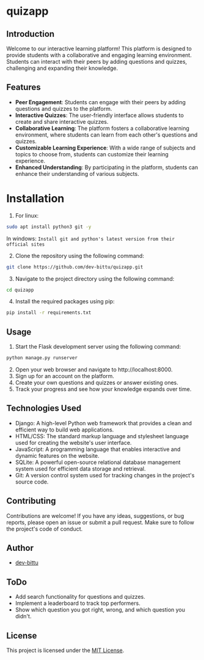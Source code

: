 # quizapp
## Introduction
Welcome to our interactive learning platform!
This platform is designed to provide students with a collaborative and engaging learning environment.
Students can interact with their peers by adding questions and quizzes, challenging and expanding their knowledge.

## Features
- **Peer Engagement**: Students can engage with their peers by adding questions and quizzes to the platform.
- **Interactive Quizzes**: The user-friendly interface allows students to create and share interactive quizzes.
- **Collaborative Learning**: The platform fosters a collaborative learning environment, where students can learn from each other's questions and quizzes.
- **Customizable Learning Experience**: With a wide range of subjects and topics to choose from, students can customize their learning experience.
- **Enhanced Understanding**: By participating in the platform, students can enhance their understanding of various subjects.

# Installation
1. For linux:
```bash
sudo apt install python3 git -y
```
In windows: ``Install git and python's latest version from their official sites``

2. Clone the repository using the following command:
```bash
git clone https://github.com/dev-bittu/quizapp.git
```
3. Navigate to the project directory using the following command:
```bash
cd quizapp
```
4. Install the required packages using pip:
```bash
pip install -r requirements.txt
```

## Usage
1. Start the Flask development server using the following command:
```bash
python manage.py runserver
```
2. Open your web browser and navigate to http://localhost:8000.
3. Sign up for an account on the platform.
4. Create your own questions and quizzes or answer existing ones.
5. Track your progress and see how your knowledge expands over time.

## Technologies Used
- Django: A high-level Python web framework that provides a clean and efficient way to build web applications.
- HTML/CSS: The standard markup language and stylesheet language used for creating the website's user interface.
- JavaScript: A programming language that enables interactive and dynamic features on the website.
- SQLite: A powerful open-source relational database management system used for efficient data storage and retrieval.
- Git: A version control system used for tracking changes in the project's source code.

## Contributing
Contributions are welcome!
If you have any ideas, suggestions, or bug reports, please open an issue or submit a pull request.
Make sure to follow the project's code of conduct.

## Author
- [dev-bittu](https://github.com/dev-bittu "dev-bittu")

## ToDo
- Add search functionality for questions and quizzes.
- Implement a leaderboard to track top performers.
- Show which question you got right, wrong, and which question you didn't.

## License
This project is licensed under the [MIT License](LICENSE "License File").
